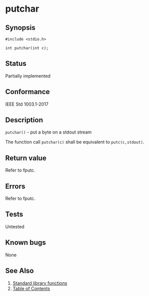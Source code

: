 # putchar

## Synopsis

`#include <stdio.h>`

`int putchar(int c);`

## Status

Partially implemented

## Conformance

IEEE Std 1003.1-2017

## Description

`putchar()` - put a byte on a stdout stream

The function call `putchar(c)` shall be equivalent to `putc(c,stdout)`.

## Return value

Refer to fputc.

## Errors

Refer to fputc.

## Tests

Untested

## Known bugs

None

## See Also

1. [Standard library functions](../README.md)
2. [Table of Contents](../../../README.md)
